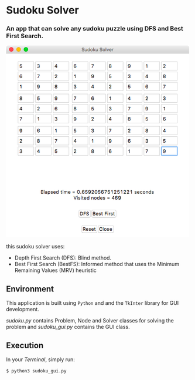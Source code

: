Sudoku Solver
=============

### An app that can solve any sudoku puzzle using DFS and Best First Search.

![Screenshot](https://github.com/feresg/ai-sudoku-solver/raw/master/Screenshot.png)

this sudoku solver uses:

* Depth First Search (DFS): Blind method.
* Best First Search (BestFS): Informed method that uses the Minimum Remaining Values (MRV) heuristic

Environment
-----------

This application is built using `Python` and and the `TkInter` library for GUI
development.

*sudoku.py* contains Problem, Node and Solver classes for solving the problem and *sudoku_gui.py* contains the GUI class.

Execution
---------

In your *Terminal*, simply run:

```
$ python3 sudoku_gui.py
```

